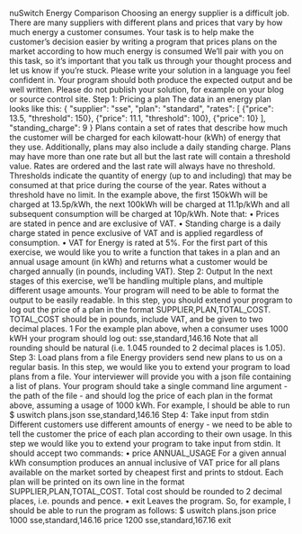 nuSwitch Energy Comparison
Choosing an energy supplier is a difficult job. There are many suppliers with different plans and prices that vary by how much energy a customer consumes.
Your task is to help make the customer’s decision easier by writing a program that prices plans on the market according to how much energy is consumed
We’ll pair with you on this task, so it’s important that you talk us through your thought process and let us know if you’re stuck.
Please write your solution in a language you feel confident in. Your program should both produce the expected output and be well written.
Please do not publish your solution, for example on your blog or source control site.
Step 1: Pricing a plan
The data in an energy plan looks like this:
{
"supplier": "sse",
"plan": "standard",
"rates": [
{"price": 13.5, "threshold": 150},
{"price": 11.1, "threshold": 100},
{"price": 10}
],
"standing_charge": 9
}
Plans contain a set of rates that describe how much the customer will be charged for each kilowatt-hour (kWh) of energy that they use. Additionally, plans may also include a daily standing charge.
Plans may have more than one rate but all but the last rate will contain a threshold value. Rates are ordered and the last rate will always have no threshold. Thresholds indicate the quantity of energy (up to and including) that may be consumed at that price during the course of the year. Rates without a threshold have no limit.
In the example above, the first 150kWh will be charged at 13.5p/kWh, the next 100kWh will be charged at 11.1p/kWh and all subsequent consumption will be charged at 10p/kWh.
Note that:
• Prices are stated in pence and are exclusive of VAT.
• Standing charge is a daily charge stated in pence exclusive of VAT and is applied regardless of consumption.
• VAT for Energy is rated at 5%.
For the first part of this exercise, we would like you to write a function that takes in a plan and an annual usage amount (in kWh) and returns what a customer would be charged annually (in pounds, including VAT).
Step 2: Output
In the next stages of this exercise, we’ll be handling multiple plans, and multiple different usage amounts. Your program will need to be able to format the output to be easily readable.
In this step, you should extend your program to log out the price of a plan in the format SUPPLIER,PLAN,TOTAL_COST. TOTAL_COST should be in pounds, include VAT, and be given to two decimal places.
1
For the example plan above, when a consumer uses 1000 kWH your program should log out: sse,standard,146.16
Note that all rounding should be natural (i.e. 1.045 rounded to 2 decimal places is 1.05).
Step 3: Load plans from a file
Energy providers send new plans to us on a regular basis. In this step, we would like you to extend your program to load plans from a file. Your interviewer will provide you with a json file containing a list of plans.
Your program should take a single command line argument - the path of the file - and should log the price of each plan in the format above, assuming a usage of 1000 kWh.
For example, I should be able to run
$ uswitch plans.json
sse,standard,146.16
Step 4: Take input from stdin
Different customers use different amounts of energy - we need to be able to tell the customer the price of each plan according to their own usage. In this step we would like you to extend your program to take input from stdin. It should accept two commands:
• price ANNUAL_USAGE
For a given annual kWh consumption produces an annual inclusive of VAT price for all plans available on the market sorted by cheapest first and prints to stdout. Each plan will be printed on its own line in the format SUPPLIER,PLAN,TOTAL_COST. Total cost should be rounded to 2 decimal places, i.e. pounds and pence.
• exit Leaves the program.
So, for example, I should be able to run the program as follows:
$ uswitch plans.json
price 1000
sse,standard,146.16
price 1200
sse,standard,167.16
exit
